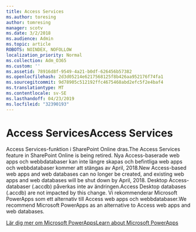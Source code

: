 ```yaml
---
title: Access Services
ms.author: toresing
author: tomresing
manager: scotv
ms.date: 3/2/2018
ms.audience: Admin
ms.topic: article
ROBOTS: NOINDEX, NOFOLLOW
localization_priority: Normal
ms.collection: Adm_O365
ms.custom: ''
ms.assetid: 78916d8f-9549-4a21-b0df-626456b57382
ms.openlocfilehash: 2d3d05214e6217568125f8b426aa952176f74fa1
ms.sourcegitcommit: 9d78905c512192ffc4675468abd2efc5f2e4baf4
ms.translationtype: MT
ms.contentlocale: sv-SE
ms.lasthandoff: 04/23/2019
ms.locfileid: "32390193"
---
```

# <a name="access-services"></a><span data-ttu-id="a4b45-102">Access Services</span><span class="sxs-lookup"><span data-stu-id="a4b45-102">Access Services</span></span>

<span data-ttu-id="a4b45-103">Access Services-funktion i SharePoint Online dras.</span><span class="sxs-lookup"><span data-stu-id="a4b45-103">The Access Services feature in SharePoint Online is being retired.</span></span> <span data-ttu-id="a4b45-104">Nya Access-baserade web apps och webbdatabaser kan inte längre skapas och befintliga web apps och webbdatabaser kommer att stängas av April, 2018.</span><span class="sxs-lookup"><span data-stu-id="a4b45-104">New Access-based web apps and web databases can no longer be created, and existing web apps and web databases will be shut down by April, 2018.</span></span> <span data-ttu-id="a4b45-105">Desktop Access-databaser (.accdb) påverkas inte av ändringen.</span><span class="sxs-lookup"><span data-stu-id="a4b45-105">Access Desktop databases (.accdb) are not impacted by this change.</span></span> <span data-ttu-id="a4b45-106">Vi rekommenderar Microsoft PowerApps som ett alternativ till Access web apps och webbdatabaser.</span><span class="sxs-lookup"><span data-stu-id="a4b45-106">We recommend Microsoft PowerApps as an alternative to Access web apps and web databases.</span></span> 
  
[<span data-ttu-id="a4b45-107">Lär dig mer om Microsoft PowerApps</span><span class="sxs-lookup"><span data-stu-id="a4b45-107">Learn about Microsoft PowerApps</span></span>](https://powerapps.microsoft.com/)
  

